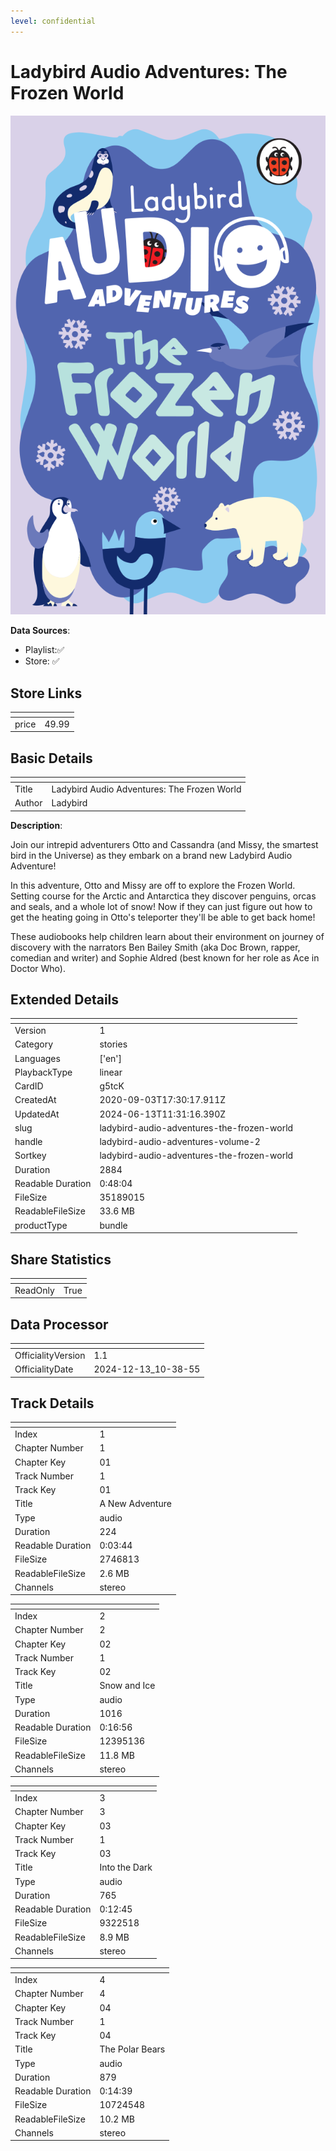 ```yaml
---
level: confidential
---
```

# Ladybird Audio Adventures: The Frozen World

![card_[g5tcK].png](../../img/cards/card_[g5tcK].png)

**Data Sources**: 

- Playlist:✅
- Store: ✅


## Store Links

| <!-- --> | <!-- --> |
| - | - |
| price | 49.99 |


## Basic Details

| <!-- --> | <!-- --> |
| - | - |
| Title | Ladybird Audio Adventures: The Frozen World |
| Author | Ladybird |

**Description**:

Join our intrepid adventurers Otto and Cassandra (and Missy, the smartest bird in the Universe) as they embark on a brand new Ladybird Audio Adventure!

In this adventure, Otto and Missy are off to explore the Frozen World. Setting course for the Arctic and Antarctica they discover penguins, orcas and seals, and a whole lot of snow! Now if they can just figure out how to get the heating going in Otto's teleporter they'll be able to get back home! 

These audiobooks help children learn about their environment on journey of discovery with the narrators Ben Bailey Smith (aka Doc Brown, rapper, comedian and writer) and Sophie Aldred (best known for her role as Ace in Doctor Who).


## Extended Details

| <!-- --> | <!-- --> |
| - | - |
| Version | 1 |
| Category | stories |
| Languages | ['en'] |
| PlaybackType | linear |
| CardID | g5tcK |
| CreatedAt | 2020-09-03T17:30:17.911Z |
| UpdatedAt | 2024-06-13T11:31:16.390Z |
| slug | ladybird-audio-adventures-the-frozen-world |
| handle | ladybird-audio-adventures-volume-2 |
| Sortkey | ladybird-audio-adventures-the-frozen-world |
| Duration | 2884 |
| Readable Duration | 0:48:04 |
| FileSize | 35189015 |
| ReadableFileSize | 33.6 MB |
| productType | bundle |


## Share Statistics

| <!-- --> | <!-- --> |
| - | - |
| ReadOnly | True |


## Data Processor

| <!-- --> | <!-- --> |
| - | - |
| OfficialityVersion | 1.1
| OfficialityDate | 2024-12-13_10-38-55


## Track Details

| <!-- --> | <!-- --> |
| - | - |
| Index | 1 |
| Chapter Number | 1 |
| Chapter Key | 01 |
| Track Number | 1 |
| Track Key | 01 |
| Title | A New Adventure |
| Type | audio |
| Duration | 224 |
| Readable Duration | 0:03:44 |
| FileSize | 2746813 |
| ReadableFileSize | 2.6 MB |
| Channels | stereo |

| <!-- --> | <!-- --> |
| - | - |
| Index | 2 |
| Chapter Number | 2 |
| Chapter Key | 02 |
| Track Number | 1 |
| Track Key | 02 |
| Title | Snow and Ice |
| Type | audio |
| Duration | 1016 |
| Readable Duration | 0:16:56 |
| FileSize | 12395136 |
| ReadableFileSize | 11.8 MB |
| Channels | stereo |

| <!-- --> | <!-- --> |
| - | - |
| Index | 3 |
| Chapter Number | 3 |
| Chapter Key | 03 |
| Track Number | 1 |
| Track Key | 03 |
| Title | Into the Dark |
| Type | audio |
| Duration | 765 |
| Readable Duration | 0:12:45 |
| FileSize | 9322518 |
| ReadableFileSize | 8.9 MB |
| Channels | stereo |

| <!-- --> | <!-- --> |
| - | - |
| Index | 4 |
| Chapter Number | 4 |
| Chapter Key | 04 |
| Track Number | 1 |
| Track Key | 04 |
| Title | The Polar Bears |
| Type | audio |
| Duration | 879 |
| Readable Duration | 0:14:39 |
| FileSize | 10724548 |
| ReadableFileSize | 10.2 MB |
| Channels | stereo |

